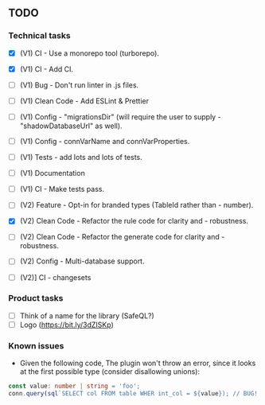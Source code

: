 ## TODO

### Technical tasks
 - [x] (V1) CI - Use a monorepo tool (turborepo).
 - [x] (V1) CI - Add CI.
 - [ ] (V1) Bug - Don't run linter in .js files.
 - [ ] (V1) Clean Code - Add ESLint & Prettier
 - [ ] (V1) Config - "migrationsDir" (will require the user to supply  - "shadowDatabaseUrl" as well).
 - [ ] (V1) Config - connVarName and connVarProperties.
 - [ ] (V1) Tests - add lots and lots of tests.
 - [ ] (V1) Documentation
 - [ ] (V1) CI - Make tests pass.

 - [ ] (V2) Feature - Opt-in for branded types (TableId rather than  - number).
 - [x] (V2) Clean Code - Refactor the rule code for clarity and  - robustness.
 - [ ] (V2) Clean Code - Refactor the generate code for clarity and  - robustness.
 - [ ] (V2) Config - Multi-database support.
 - [ ] (V2)] CI - changesets

### Product tasks
 - [ ] Think of a name for the library (SafeQL?)
 - [ ] Logo (https://bit.ly/3dZISKp)

### Known issues
- Given the following code, The plugin won't throw an error, since it looks at the first possible type (consider disallowing unions):
```ts
const value: number | string = 'foo';
conn.query(sql`SELECT col FROM table WHER int_col = ${value}); // BUG!
``` 
